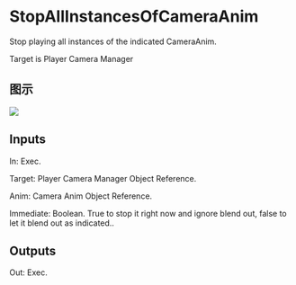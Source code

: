# StopAllInstancesOfCameraAnim

Stop playing all instances of the indicated CameraAnim.

Target is Player Camera Manager

## 图示

![]($-20221218-18134815.png)

## Inputs

In: Exec.

Target: Player Camera Manager Object Reference.

Anim: Camera Anim Object Reference.

Immediate: Boolean. True to stop it right now and ignore blend out, false to let it blend out as indicated..  

## Outputs

Out: Exec.

